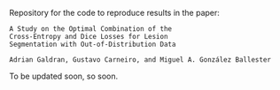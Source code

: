 Repository for the code to reproduce results in the paper:

```
A Study on the Optimal Combination of the 
Cross-Entropy and Dice Losses for Lesion 
Segmentation with Out-of-Distribution Data 

Adrian Galdran, Gustavo Carneiro, and Miguel A. González Ballester
```

To be updated soon, so soon.
